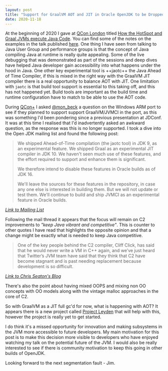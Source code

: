 ```yaml
---
layout: post
title: "Support for GraalVM AOT and JIT in Oracle OpenJDK to be Dropped"
date: 2020-11-18
---
```


At the beginning of 2020 I gave at [QCon London](https://qconlondon.com) titled [How the HotSpot and Graal JVMs execute Java Code](https://www.infoq.com/presentations/hotspot-graalvm-code-execution).
You can find some of the notes on the examples in the talk published [here](https://jpgough.github.io/blog/2020/03/29/hacking-graal-compiler).
One thing I have seen from talking to Java User Group and performance groups is that the concept of Java compiling Java at runtime is really quite appealing.
Some of the live debugging that was demonstrated as part of the sessions and deep dives have helped Java developer gain accessibility into what happens under the hood in Java.
One other key experimental tool is ++jaotc++ the Java Ahead of Time Compiler, if this is mixed in the right way with the GraalVM JIT compiler there is a real opportunity to balance AOT with JIT.
One limitation with `jaotc` is that build tool support is essential to this taking off, and this has not happened yet. 
Build tools are important as the build time and runtime configuration have to match to be able to use the AOT code.

During [QCon+](https://plus.qconferences.com) I asked [@mon_beck](https://twitter.com/mon_beck) a question on the Windows ARM port to see if they planned to support support GraalVM/JVMCI in the port, as this was something I'd been pondering since a previous presentation at JDConf.
It was at this time I realised that I'd inadvertently asked an awkward question, as the response was this is no longer supported. 
I took a dive into the Open JDK mailing list and found the following post:

> We shipped Ahead-of-Time compilation (the jaotc tool) in JDK 9, as an experimental feature. 
> We shipped Graal as an experimental JIT compiler in JDK 10. 
> We haven't seen much use of these features, and the effort required to support and enhance them is significant.
>
> We therefore intend to disable these features in Oracle builds as of JDK 16.
>
> We'll leave the sources for these features in the repository, in case any one else is interested in building them. But we will not update or test them.
> We'll continue to build and ship JVMCI as an experimental feature in Oracle builds.

_[Link to Mailing List](https://mail.openjdk.java.net/pipermail/discuss/2020-November/005632.html)_

Following the mail thread it appears that the focus will remain on C2 improvements to _"keep Java vibrant and competitive"_. 
This is counter to other quotes I have read that highlights the opposite opinion and that a change might be exactly what is needed to keep Java competitive. 

> One of the key people behind the C2 compiler, Cliff Click, has said that he would never write a
> VM in C++ again, and we’ve just heard that Twitter’s JVM team have said that they think that C2
> have become stagnant and is past needing replacement because development is so difficult.

_[Link to Chris Seaton's Blog](https://chrisseaton.com/truffleruby/jokerconf17/)_

There's also the point about having mixed OOPS and mixing non OO concepts with OO models along with the vintage malloc approaches in the core of C2. 

So with GraalVM as a JIT full gc'd for now, what is happening with AOT?
It appears there is a new project called [Project Leyden](https://mail.openjdk.java.net/pipermail/discuss/2020-April/005429.html) that will help with this, however the project is really yet to get started.

I do think it's a missed opportunity for innovation and making subsystems in the JVM more accessible to future developers. 
My main motivation for this post is to make this decision more visible to developers who have enjoyed watching my talk on the potential future of the JVM. 
I would also be really interested to see if there is community motivation to keep this going in other builds of OpenJDK. 

Looking forward to the next segmentation fault - Jim. 